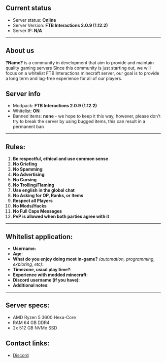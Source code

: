 ## Current status

- Server status: **Online**
- Server Version: **FTB Interactions 2.0.9 (1.12.2)**
- Server IP: **N/A**
______________________________________________________________________________

## About us

**?Name?** is a community in development that aim to provide and maintain quality gaming 
servers
Since this community is just starting out, we will focus on a whitelist FTB Interactions minecraft server, our goal is to provide a long term and lag-free experience for all of our players.


## Server info
- Modpack: **FTB Interactions 2.0.9 (1.12.2)**
- Whitelist: **ON**
- Banned items: **none** - we hope to keep it this way, however, please don't try to break the server by using bugged items, this can result in a permanent ban

___
## Rules:
1. **Be respectful, ethical and use common sense** 
2. **No Griefing**   
3. **No Spamming**   
4. **No Advertising**   
5. **No Cursing**   
6. **No Trolling/Flaming**   
7. **Use english in the global chat**   
8. **No Asking for OP, Ranks, or Items**   
9. **Respect all Players**   
10. **No Mods/Hacks**   
11. **No Full Caps Messages**  
12. **PvP is allowed when both parties agree with it**

___
## Whitelist application:
- **Username:**
- **Age**:
- **What do you enjoy doing most in-game?** *(automation, programming, exploring, etc)*:
- **Timezone, usual play time?**:
- **Experience with modded minecraft**:
- **Discord username (if you have)**:
- **Additional notes**:

___
## Server specs:
- AMD Ryzen 5 3600 Hexa-Core
- RAM 64 GB DDR4
- 2x 512 GB NVMe SSD


## Contact links:
- [Discord](https://discord.gg/N43FGkc)